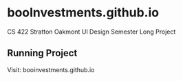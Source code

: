 # booInvestments.github.io
CS 422 Stratton Oakmont UI Design Semester Long Project

## Running Project
Visit: booinvestments.github.io

